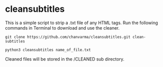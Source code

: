 # cleansubtitles
This is a simple script to strip a .txt file of any HTML tags. Run the following commands in Terminal to download and use the cleaner.

`git clone https://github.com/chanvarma/cleansubtitles.git clean-subtitles`


`python3 cleansubtitles name_of_file.txt`

Cleaned files will be stored in the /CLEANED sub directory. 
